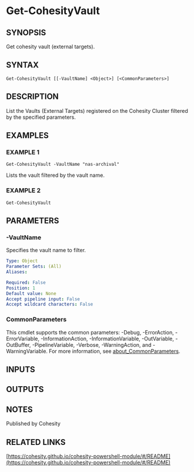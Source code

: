 # Get-CohesityVault

## SYNOPSIS
Get cohesity vault (external targets).

## SYNTAX

```
Get-CohesityVault [[-VaultName] <Object>] [<CommonParameters>]
```

## DESCRIPTION
List the Vaults (External Targets) registered on the Cohesity Cluster filtered by the specified parameters.

## EXAMPLES

### EXAMPLE 1
```
Get-CohesityVault -VaultName "nas-archival"
```

Lists the vault filtered by the vault name.

### EXAMPLE 2
```
Get-CohesityVault
```

## PARAMETERS

### -VaultName
Specifies the vault name to filter.

```yaml
Type: Object
Parameter Sets: (All)
Aliases:

Required: False
Position: 1
Default value: None
Accept pipeline input: False
Accept wildcard characters: False
```

### CommonParameters
This cmdlet supports the common parameters: -Debug, -ErrorAction, -ErrorVariable, -InformationAction, -InformationVariable, -OutVariable, -OutBuffer, -PipelineVariable, -Verbose, -WarningAction, and -WarningVariable. For more information, see [about_CommonParameters](http://go.microsoft.com/fwlink/?LinkID=113216).

## INPUTS

## OUTPUTS

## NOTES
Published by Cohesity

## RELATED LINKS

[https://cohesity.github.io/cohesity-powershell-module/#/README](https://cohesity.github.io/cohesity-powershell-module/#/README)

